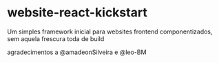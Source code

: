 # website-react-kickstart
Um simples framework inicial para websites frontend componentizados, sem aquela frescura toda de build

agradecimentos a @amadeonSilveira e @leo-BM